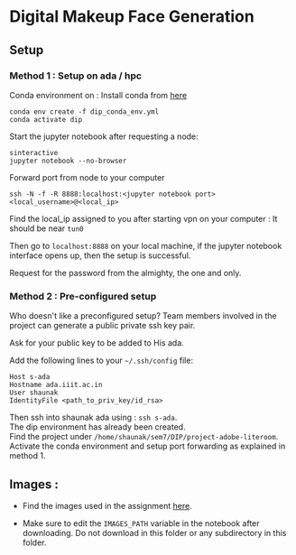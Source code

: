 # Digital Makeup Face Generation

## Setup

### Method 1 : Setup on ada / hpc
Conda environment on : 
Install conda from [here](https://docs.conda.io/projects/conda/en/latest/user-guide/install/index.html)
```
conda env create -f dip_conda_env.yml
conda activate dip
```
Start the jupyter notebook after requesting a node:

```
sinteractive
jupyter notebook --no-browser
```
Forward port from node to your computer
```
ssh -N -f -R 8888:localhost:<jupyter notebook port> <local_username>@<local_ip>
```
Find the local_ip assigned to you after starting vpn on your computer : It should be near `tun0`

Then go to `localhost:8888` on your local machine, if the jupyter notebook interface opens up, then the setup is successful.

Request for the password from the almighty, the one and only.

### Method 2 : Pre-configured setup

Who doesn't like a preconfigured setup?
Team members involved in the project can generate a public private ssh key pair.

Ask for your public key to be added to His ada.

Add the following lines to your `~/.ssh/config` file:
```
Host s-ada
Hostname ada.iiit.ac.in
User shaunak
IdentityFile <path_to_priv_key/id_rsa>
```
Then ssh into shaunak ada using : `ssh s-ada`. <br>
The dip environment has already been created. <br>
Find the project under
`/home/shaunak/sem7/DIP/project-adobe-literoom`. <br>
Activate the conda environment and setup port forwarding as explained in method 1.


## Images : 

* Find the images used in the assignment [here](https://drive.google.com/drive/folders/1zVqD-mrVhgGheZyROJRnEC3KsVDw3eFv?usp=sharing).

* Make sure to edit the `IMAGES_PATH` variable in the notebook after downloading. Do not download in this folder or any subdirectory in this folder.
